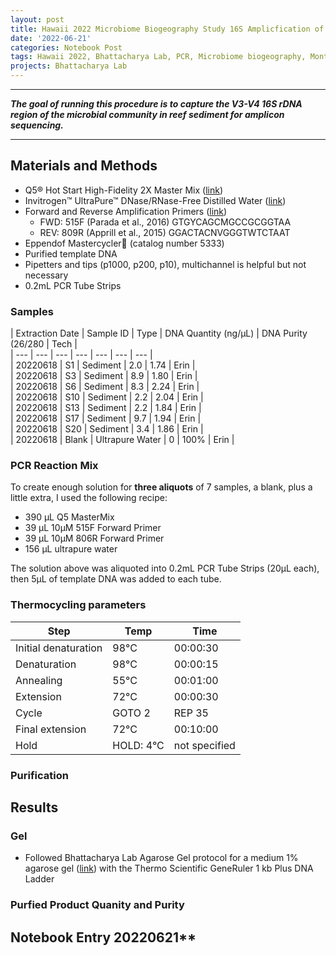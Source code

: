 ```yaml
---
layout: post  
title: Hawaii 2022 Microbiome Biogeography Study 16S Amplicfication of Sediment Samples Run 1  
date: '2022-06-21'  
categories: Notebook Post  
tags: Hawaii 2022, Bhattacharya Lab, PCR, Microbiome biogeography, Montipora capitata  
projects: Bhattacharya Lab  
---
```



--- 
***The goal of running this procedure is to capture the V3-V4 16S rDNA region of the microbial community in reef sediment for amplicon sequencing.***

---

## Materials  and Methods
- Q5® Hot Start High-Fidelity 2X Master Mix ([link](https://www.neb.com/products/m0494-q5-hot-start-high-fidelity-2x-master-mix#Product%20Information))  
- Invitrogen™ UltraPure™ DNase/RNase-Free Distilled Water ([link](https://www.fishersci.com/shop/products/invitrogen-ultrapure-dnase-rnase-free-distilled-water-1/10977023?ef_id=Cj0KCQjw2MWVBhCQARIsAIjbwoOfJUlLEvFyQ3UwofU1N_2spcOoN0fwEWrWqya9uM5h3DLkboodycwaAn4rEALw_wcB:G:s&ppc_id=PLA_goog_16713066638__10977023___10153541525911855182&ev_chn=shop&s_kwcid=AL!4428!3!!!!x!!10977023&gclid=Cj0KCQjw2MWVBhCQARIsAIjbwoOfJUlLEvFyQ3UwofU1N_2spcOoN0fwEWrWqya9uM5h3DLkboodycwaAn4rEALw_wcB))  
- Forward and Reverse Amplification Primers ([link](https://earthmicrobiome.org/protocols-and-standards/16s/))  
	- FWD: 515F (Parada et al., 2016) GTGYCAGCMGCCGCGGTAA  
	- REV: 809R (Apprill et al., 2015) GGACTACNVGGGTWTCTAAT  
- Eppendof Mastercycler (catalog number 5333)  
- Purified template DNA  
- Pipetters and tips (p1000, p200, p10), multichannel is helpful but not necessary  
- 0.2mL PCR Tube Strips

### Samples

 | Extraction Date  |  Sample ID | Type | DNA Quantity (ng/µL) | DNA Purity (26/280 | Tech |  
 | --- | --- | --- | --- | --- | --- | --- |  
| 20220618 | S1 | Sediment | 2.0 | 1.74 | Erin |  
| 20220618 | S3 | Sediment | 8.9 | 1.80 | Erin |  
| 20220618 | S6 | Sediment | 8.3 | 2.24 | Erin |  
| 20220618 | S10 | Sediment | 2.2 | 2.04 | Erin |  
| 20220618 | S13 | Sediment | 2.2 | 1.84 | Erin |  
| 20220618 | S17 | Sediment | 9.7 | 1.94 | Erin |  
| 20220618 | S20 | Sediment | 3.4 | 1.86 | Erin |  
| 20220618 | Blank | Ultrapure Water | 0 | 100% | Erin | 

### PCR Reaction Mix  
To create enough solution for **three aliquots** of 7 samples, a blank, plus a little extra, I used the following recipe:  
- 390 µL Q5 MasterMix
- 39 µL 10µM 515F Forward Primer
- 39 µL 10µM  806R Forward Primer  
- 156 µL ultrapure water

The solution above was aliquoted into 0.2mL PCR Tube Strips (20µL each), then 5µL of template DNA was added to each tube.

### Thermocycling parameters  
| Step | Temp | Time |  
| --- | --- | --- |  
| Initial denaturation | 98°C | 00:00:30 |  
| Denaturation | 98°C | 00:00:15 |  
| Annealing | 55°C | 00:01:00 |  
| Extension | 72°C | 00:00:30 |  
| Cycle | GOTO 2 | REP 35 |  
| Final extension | 72°C | 00:10:00 |  
| Hold | HOLD: 4°C | not specified |

### Purification

## Results


### Gel  
- Followed Bhattacharya Lab Agarose Gel protocol for a medium 1% agarose gel ([link](https://echille.github.io/E.-Chille-Open-Lab-Notebook/Bhattacharya-Lab-Gel-Electrophoresis-Protocols/))  with the Thermo Scientific GeneRuler 1 kb Plus DNA Ladder 

### Purfied Product Quanity and Purity

## Notebook Entry 20220621**  
![]()
